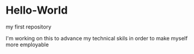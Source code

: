 # Hello-World
my first repository

I'm working on this to advance my technical skils in order to make myself more employable 
